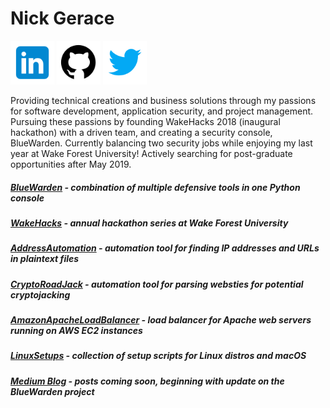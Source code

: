 # Nick Gerace

[<img src="home-linkedin.png" alt="linkedin" style="width: 70px;"/>](https://linkedin.com/in/nickgerace)
[<img src="home-github.png" alt="github" style="width: 70px;"/>](https://github.com/nickgerace)
[<img src="home-twitter.png" alt="twitter" style="width: 70px;"/>](https://twitter.com/nickagerace)

Providing technical creations and business solutions through my passions for software development, application security, and project management. Pursuing these passions by founding WakeHacks 2018 (inaugural hackathon) with a driven team, and creating a security console, BlueWarden. Currently balancing two security jobs while enjoying my last year at Wake Forest University! Actively searching for post-graduate opportunities after May 2019.


##### [BlueWarden](https://github.com/nickgerace/BlueWarden) - combination of multiple defensive tools in one Python console
##### [WakeHacks](https://acm.cs.wfu.edu) - annual hackathon series at Wake Forest University
##### [AddressAutomation](https://github.com/nickgerace/AddressAutomation) - automation tool for finding IP addresses and URLs in plaintext files
##### [CryptoRoadJack](https://github.com/nickgerace/CryptoRoadJack) - automation tool for parsing websties for potential cryptojacking
##### [AmazonApacheLoadBalancer](https://github.com/nickgerace/AmazonApacheLoadBalancer) - load balancer for Apache web servers running on AWS EC2 instances
##### [LinuxSetups](https://github.com/nickgerace/LinuxSetups) - collection of setup scripts for Linux distros and macOS
##### [Medium Blog](https://medium.com/@nickagerace) - posts coming soon, beginning with update on the BlueWarden project
